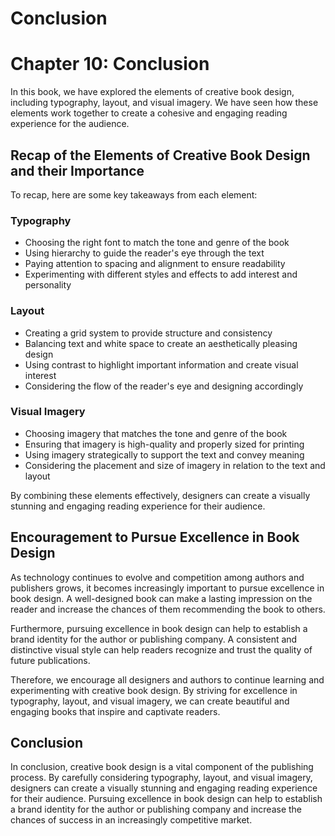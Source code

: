 # Conclusion

Chapter 10: Conclusion
======================

In this book, we have explored the elements of creative book design, including typography, layout, and visual imagery. We have seen how these elements work together to create a cohesive and engaging reading experience for the audience.

Recap of the Elements of Creative Book Design and their Importance
------------------------------------------------------------------

To recap, here are some key takeaways from each element:

### Typography

* Choosing the right font to match the tone and genre of the book
* Using hierarchy to guide the reader's eye through the text
* Paying attention to spacing and alignment to ensure readability
* Experimenting with different styles and effects to add interest and personality

### Layout

* Creating a grid system to provide structure and consistency
* Balancing text and white space to create an aesthetically pleasing design
* Using contrast to highlight important information and create visual interest
* Considering the flow of the reader's eye and designing accordingly

### Visual Imagery

* Choosing imagery that matches the tone and genre of the book
* Ensuring that imagery is high-quality and properly sized for printing
* Using imagery strategically to support the text and convey meaning
* Considering the placement and size of imagery in relation to the text and layout

By combining these elements effectively, designers can create a visually stunning and engaging reading experience for their audience.

Encouragement to Pursue Excellence in Book Design
-------------------------------------------------

As technology continues to evolve and competition among authors and publishers grows, it becomes increasingly important to pursue excellence in book design. A well-designed book can make a lasting impression on the reader and increase the chances of them recommending the book to others.

Furthermore, pursuing excellence in book design can help to establish a brand identity for the author or publishing company. A consistent and distinctive visual style can help readers recognize and trust the quality of future publications.

Therefore, we encourage all designers and authors to continue learning and experimenting with creative book design. By striving for excellence in typography, layout, and visual imagery, we can create beautiful and engaging books that inspire and captivate readers.

Conclusion
----------

In conclusion, creative book design is a vital component of the publishing process. By carefully considering typography, layout, and visual imagery, designers can create a visually stunning and engaging reading experience for their audience. Pursuing excellence in book design can help to establish a brand identity for the author or publishing company and increase the chances of success in an increasingly competitive market.